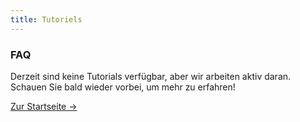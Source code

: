 ```yaml
---
title: Tutoriels
---
```


<div className="card">
  <h3>FAQ</h3>
  <p>Derzeit sind keine Tutorials verfügbar, aber wir arbeiten aktiv daran. Schauen Sie bald wieder vorbei, um mehr zu erfahren!</p>
  <a href="../" className="card-link">Zur Startseite &rarr;</a>
</div>
